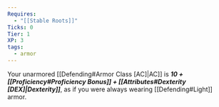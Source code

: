 ```yaml
---
Requires:
  - "[[Stable Roots]]"
Ticks: 0
Tier: 1
XP: 3
tags:
  - armor
---
```


Your unarmored [[Defending#Armor Class [AC]|AC]] is ***10 + [[Proficiency#Proficiency Bonus]] + [[Attributes#Dexterity [DEX]|Dexterity]]***, as if you were always wearing [[Defending#Light]] armor.